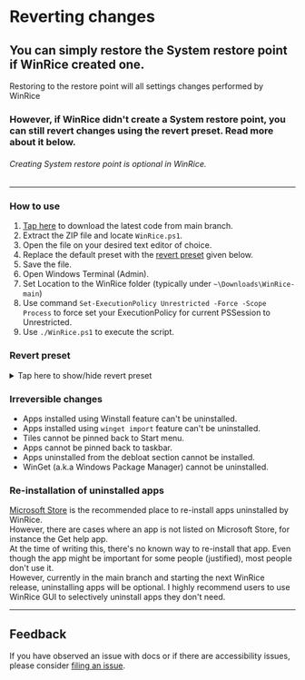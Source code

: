 # Reverting changes

## You can simply restore the System restore point if WinRice created one.
Restoring to the restore point will all settings changes performed by WinRice
### However, if WinRice didn't create a System restore point, you can still revert changes using the revert preset. Read more about it below.
###### Creating System restore point is optional in WinRice.
***

### How to use
1. [Tap here](https://github.com/pratyakshm/WinRice/archive/refs/heads/main.zip) to download the latest code from main branch. 
2. Extract the ZIP file and locate `WinRice.ps1`.
3. Open the file on your desired text editor of choice.
4. Replace the default preset with the [revert preset](https://github.com/pratyakshm/WinRice/blob/main/doc/Reverting-changes.md#revert-preset) given below.
5. Save the file.
6. Open Windows Terminal (Admin).
7. Set Location to the WinRice folder (typically under `~\Downloads\WinRice-main`)
8. Use command ``Set-ExecutionPolicy Unrestricted -Force -Scope Process`` to force set your ExecutionPolicy for current PSSession to Unrestricted.
9. Use ``./WinRice.ps1`` to execute the script.

### Revert preset
<details><summary>Tap here to show/hide revert preset</summary>

```
# Revert preset
$tasks = @(

### Maintenance Tasks ###
	"WinRice",
	"OSBuildInfo",
	# "CreateSystemRestore",
	"Activity",

### Apps & Features ###
	"AppsFeatures",
	#"InstallFrameworks",
	"UninstallFrameworks",
	#"InstallWinGet",
	#"EnableExperimentsWinGet",
	"DisableExperimentsWinGet",
	#"MicrosoftStore",
	#"Install7zip", 
	"Uninstall7zip",
	#"WinGetImport",
	#"Winstall", 
	#"InstallHEVC", 
	"UninstallHEVC",
	#"Widgets",
	#"InstallFonts", 
	"UninstallFonts",
	#"UninstallApps", "Activity", 
	#"WebApps",
	#"UninstallConnect",
	#"UnpinStartTiles", "Activity", 
	#"UnpinAppsFromTaskbar", 
	#"UninstallOneDrive", "Activity",
	"InstallOneDrive",
	#"UninstallFeatures", "Activity", 
	"InstallFeatures", "Activity", 
	#"EnableWSL", "Activity", 
	"DisableWSL",
	#"EnabledotNET3.5", "Activity", 
	"DisabledotNET3.5",
	#"EnableSandbox",
	"DisableSandbox",
	#"SetPhotoViewerAssociation",
	"UnsetPhotoViewerAssociation",
	"ChangesDone",

### Privacy & Security ###
	"PrivacySecurity",
	#"DisableActivityHistory",	
	 "EnableActivityHistory",
	#"DisableAdvertisingID",			
	 "EnableAdvertisingID",
	#"DisableBackgroundApps",        
	 "EnableBackgroundApps",
	#"DisableFeedback",		       
	 "EnableFeedback",
	#"DisableInkHarvesting",			
	 "EnableInkHarvesting",
	#"DisableLangAccess",  		    
	 "EnableLangAccess",
	#"DisableLocationTracking",      
	 "EnableLocationTracking",
	#"DisableMapUpdates",			
	 "EnableMapsUpdates",
	#"DisableSpeechRecognition",		
	 "EnableSpeechRecognition",
	#"DisableSilentInstallApps",
	 "EnableSilentInstallApps",
	#"HideSuggestedContentInSettings",
	 "ShowSuggestedContentInSettings",
	#"HideSuggestedContentInStart",
	 "ShowSuggestedContentInStart",
	#"DisableTailoredExperiences",	
	 "EnableTailoredExperiences",
	#"DisableTelemetry",				
	 "EnableTelemetry",
	#"EnableClipboard",				
	 "DisableClipboard",
	#"AutoLoginPostUpdate", 		    
	 "StayOnLockscreenPostUpdate",
	"ChangesDone",

### Tasks & Services ###
	"TasksServices",
	#"DisableStorageSense",		   
	 "EnableStorageSense",
	#"DisableReservedStorage",	   
	 "EnableReservedStorage",
	#"DisableAutoplay",             
	 "EnableAutoplay",
	#"DisableAutorun",              
	 "EnableAutorun",
	#"SetBIOSTimeUTC",              
	 "SetBIOSTimeLocal",
	#"EnableNumLock",			   
	 "DisableNumLock",
	#"DisableServices",			   
	 "EnableServices",
	#"DisableTasks",				   
	 "EnableTasks",
	#"SetupWindowsUpdate",		   
	 "ResetWindowsUpdate",
	#"EnablePowerdownAfterShutdown",
	 "DisablePowerdownAfterShutdown",
	"ChangesDone",

### Windows Explorer ###
	"PrintExplorerChanges",
	#"EnablePrtScrToSnip",		   
	 "DisablePrtScrSnip",
	#"DisableStickyKeys",           
	 "EnableStickyKeys",
	#"SetExplorerThisPC",           
	 "SetExplorerQuickAccess",
        #"Hide3DObjects",      		   
	 "Restore3DObjects",
	#"HideSearchBar",			   
	 "RestoreSearchBar"
	#"HideTaskView",                
	 "RestoreTaskView",
	# "HideCortana",			       
	 "RestoreCortana",
	# "HideMeetNow",				   
	 "RestoreMeetNow",
	# "DisableTaskbarFeed",		   
	 "EnableTaskbarFeed",  (News and Interests)
	#"DisableWidgetsItem",
	"EnableWidgetsItem",
	#"DisableChatItem",
	"EnableChatItem",
	"ChangesDone",

###  Tasks after successful run ###
	"Activity",
	"Success"
)
```
</details>


### Irreversible changes
- Apps installed using Winstall feature can't be uninstalled.
- Apps installed using ``winget import`` feature can't be uninstalled.
- Tiles cannot be pinned back to Start menu.
- Apps cannot be pinned back to taskbar.
- Apps uninstalled from the debloat section cannot be installed.
- WinGet (a.k.a Windows Package Manager) cannot be uninstalled.

### Re-installation of uninstalled apps
[Microsoft Store](ms-windows-store:) is the recommended place to re-install apps uninstalled by WinRice.  
However, there are cases where an app is not listed on Microsoft Store, for instance the Get help app.  
At the time of writing this, there's no known way to re-install that app. Even though the app might be important for some people (justified), most people don't use it.  
However, currently in the main branch and starting the next WinRice release, uninstalling apps will be optional.
I highly recommend users to use WinRice GUI to selectively uninstall apps they don't need.

***

## Feedback
If you have observed an issue with docs or if there are accessibility issues, please consider [filing an issue](https://github.com/pratyakshm/WinRice/issues/new?assignees=pratyakshm&labels=Issue-Docs&template=doc_issue.yaml&title=Docs+issue%3A+).